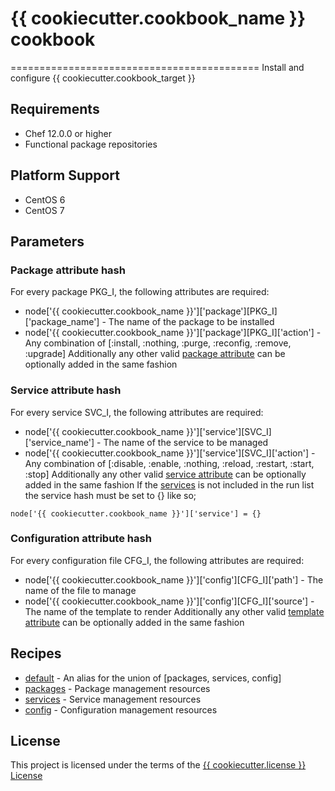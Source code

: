 # {{ cookiecutter.cookbook_name }} cookbook
===========================================
Install and configure {{ cookiecutter.cookbook_target }}

## Requirements
* Chef 12.0.0 or higher
* Functional package repositories

## Platform Support
* CentOS 6
* CentOS 7

## Parameters
### Package attribute hash
For every package PKG_I, the following attributes are required:
- node['{{ cookiecutter.cookbook_name }}']['package'][PKG_I]['package_name'] - The name of the package to be installed
- node['{{ cookiecutter.cookbook_name }}']['package'][PKG_I]['action'] - Any combination of [:install, :nothing, :purge, :reconfig, :remove, :upgrade]
Additionally any other valid [package attribute](https://docs.chef.io/resource_package.html) can be optionally added in the same fashion
### Service attribute hash
For every service SVC_I, the following attributes are required:
- node['{{ cookiecutter.cookbook_name }}']['service'][SVC_I]['service_name'] - The name of the service to be managed
- node['{{ cookiecutter.cookbook_name }}']['service'][SVC_I]['action'] - Any combination of [:disable, :enable, :nothing, :reload, :restart, :start, :stop]
Additionally any other valid [service attribute](https://docs.chef.io/resource_service.html) can be optionally added in the same fashion
If the [services](/recipes/services.rb) is not included in the run list the service hash must be set to {} like so;
```
node['{{ cookiecutter.cookbook_name }}']['service'] = {}
```
### Configuration attribute hash
For every configuration file CFG_I, the following attributes are required:
- node['{{ cookiecutter.cookbook_name }}']['config'][CFG_I]['path'] - The name of the file to manage
- node['{{ cookiecutter.cookbook_name }}']['config'][CFG_I]['source'] - The name of the template to render
Additionally any other valid [template attribute](https://docs.chef.io/resource_template.html) can be optionally added in the same fashion

## Recipes
- [default](/recipes/default.rb) - An alias for the union of [packages, services, config]
- [packages](/recipes/packages.rb) - Package management resources
- [services](/recipes/services.rb) - Service management resources
- [config](/recipes/config.rb) - Configuration management resources

## License
This project is licensed under the terms of the [{{ cookiecutter.license }} License](/LICENSE)

